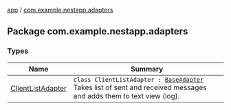 [app](../index.md) / [com.example.nestapp.adapters](./index.md)

## Package com.example.nestapp.adapters

### Types

| Name | Summary |
|---|---|
| [ClientListAdapter](-client-list-adapter/index.md) | `class ClientListAdapter : `[`BaseAdapter`](https://developer.android.com/reference/android/widget/BaseAdapter.html)<br>Takes list of sent and received messages and adds them to text view (log). |
